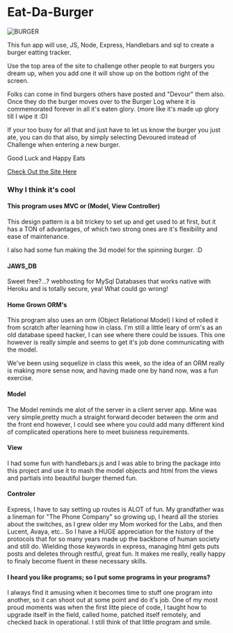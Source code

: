 # Eat-Da-Burger
![BURGER](https://hidden-depths-72803.herokuapp.com/assets/img/Burger.gif)

This fun app will use, JS, Node, Express, Handlebars and sql to create a burger eatting tracker.

Use the top area of the site to challenge other people to eat burgers you dream up, when you add one it will show up on the bottom right of the screen. 

Folks can come in find burgers others have posted and "Devour" them also. Once they do the burger moves over to the Burger Log where it is commemorated forever in all it's eaten glory. (more like it's made up glory till I wipe it :D)

If your too busy for all that and just have to let us know the burger you just ate, you can do that also, by simply selecting Devoured instead of Challenge when entering a new burger.

Good Luck and Happy Eats

[Check Out the Site Here](https://hidden-depths-72803.herokuapp.com/)

### Why I think it's cool

#### This program uses MVC or (Model, View Controller)

This design pattern is a bit trickey to set up and get used to at first, but it has a TON of advantages, of which two strong ones are it's flexibility and ease of maintenance. 

I also had some fun making the 3d model for the spinning burger. :D

#### JAWS_DB

Sweet free?...? webhosting for MySql Databases that works native with Heroku and is totally secure, yea! What could go wrong!

#### Home Grown ORM's

This program also uses an orm (Object Relational Model) I kind of rolled it from scratch after learning how in class. I'm still a little leary of orm's as an old database speed hacker, I can see where there could be issues. This one however is really simple and seems to get it's job done communicating with the model.

We've been using sequelize in class this week, so the idea of an ORM really is making more sense now, and having made one by hand now, was a fun exercise.

#### Model

The Model reminds me alot of the server in a client server app. Mine was very simple,pretty much a straight forward decoder between the orm and the front end however, I could see where you could add many different kind of complicated operations here to meet buisness requirements.

#### View

I had some fun with handlebars.js and I was able to bring the package into this project and use it to mash the model objects and html from the views and partials into beautiful burger themed fun.

#### Controler

Express, I have to say setting up routes is ALOT of fun. My grandfather was a lineman for "The Phone Company" so growing up, I heard all the stories about the switches, as I grew older my Mom worked for the Labs, and then Lucent, Avaya, etc.. So I have a HUGE appreciation for the history of the protocols that for so many years made up the backbone of human society and still do. Wielding those keywords in express, managing html gets puts posts and deletes through restful, great fun. It makes me really, really happy to finaly become fluent in these necessary skills.

#### I heard you like programs; so I put some programs in your programs?

I always find it amusing when it becomes time to stuff one program into another, so it can shoot out at some point and do it's job. One of my most proud moments was when the first litte piece of code, I taught how to upgrade itself in the field, called home, patched itself remotely, and checked back in operational. I still think of that little program and smile.  